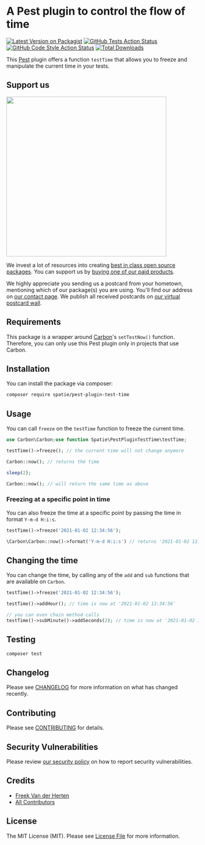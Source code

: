 # A Pest plugin to control the flow of time

[![Latest Version on Packagist](https://img.shields.io/packagist/v/spatie/pest-plugin-test-time.svg?style=flat-square)](https://packagist.org/packages/spatie/pest-plugin-test-time)
[![GitHub Tests Action Status](https://img.shields.io/github/workflow/status/spatie/pest-plugin-test-time/run-tests?label=tests)](https://github.com/spatie/pest-plugin-test-time/actions?query=workflow%3ATests+branch%3Amaster)
[![GitHub Code Style Action Status](https://img.shields.io/github/workflow/status/spatie/pest-plugin-test-time/Check%20&%20fix%20styling?label=code%20style)](https://github.com/spatie/pest-plugin-test-time/actions?query=workflow%3A"Check+%26+fix+styling"+branch%3Amaster)
[![Total Downloads](https://img.shields.io/packagist/dt/spatie/pest-plugin-test-time.svg?style=flat-square)](https://packagist.org/packages/spatie/pest-plugin-test-time)

This [Pest](https://pestphp.com) plugin offers a function `testTime` that allows you to freeze and manipulate the current time in your tests.

## Support us

[<img src="https://github-ads.s3.eu-central-1.amazonaws.com/pest-plugin-test-time.jpg?t=1" width="419px" />](https://spatie.be/github-ad-click/pest-plugin-test-time)

We invest a lot of resources into creating [best in class open source packages](https://spatie.be/open-source). You can support us by [buying one of our paid products](https://spatie.be/open-source/support-us).

We highly appreciate you sending us a postcard from your hometown, mentioning which of our package(s) you are using. You'll find our address on [our contact page](https://spatie.be/about-us). We publish all received postcards on [our virtual postcard wall](https://spatie.be/open-source/postcards).

## Requirements

This package is a wrapper around [Carbon](https://carbon.nesbot.com/docs/)'s `setTestNow()` function. Therefore, you can only use this Pest plugin only in projects that use Carbon.

## Installation

You can install the package via composer:

```bash
composer require spatie/pest-plugin-test-time
```

## Usage

You can call `freeze` on the `testTime` function to freeze the current time.

```php
use Carbon\Carbon;use function Spatie\PestPluginTestTime\testTime;

testTime()->freeze(); // the current time will not change anymore

Carbon::now(); // returns the time

sleep(2);

Carbon::now(); // will return the same time as above
```

### Freezing at a specific point in time

You can also freeze the time at a specific point by passing the time in format `Y-m-d H:i:s`.

```php
testTime()->freeze('2021-01-02 12:34:56');

\Carbon\Carbon::now()->format('Y-m-d H:i:s') // returns '2021-01-02 12:34:56';
```

## Changing the time

You can change the time, by calling any of the `add` and `sub` functions that are available on `Carbon`.

```php
testTime()->freeze('2021-01-02 12:34:56');

testTime()->addHour(); // time is now at '2021-01-02 13:34:56'

// you can even chain method calls
testTime()->subMinute()->addSeconds(2); // time is now at '2021-01-02 13:33:58'
```

## Testing

```bash
composer test
```

## Changelog

Please see [CHANGELOG](CHANGELOG.md) for more information on what has changed recently.

## Contributing

Please see [CONTRIBUTING](.github/CONTRIBUTING.md) for details.

## Security Vulnerabilities

Please review [our security policy](../../security/policy) on how to report security vulnerabilities.

## Credits

- [Freek Van der Herten](https://github.com/freekmurze)
- [All Contributors](../../contributors)

## License

The MIT License (MIT). Please see [License File](LICENSE.md) for more information.
